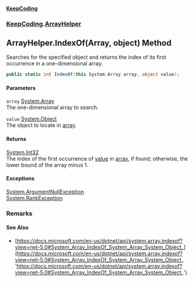 #### [KeepCoding](index.md 'index')
### [KeepCoding](KeepCoding.md 'KeepCoding').[ArrayHelper](ArrayHelper.md 'KeepCoding.ArrayHelper')
## ArrayHelper.IndexOf(Array, object) Method
Searches for the specified object and returns the index of its first occurrence in a one-dimensional array.  
```csharp
public static int IndexOf(this System.Array array, object value);
```
#### Parameters
<a name='KeepCoding_ArrayHelper_IndexOf(System_Array_object)_array'></a>
`array` [System.Array](https://docs.microsoft.com/en-us/dotnet/api/System.Array 'System.Array')  
The one-dimensional array to search.
  
<a name='KeepCoding_ArrayHelper_IndexOf(System_Array_object)_value'></a>
`value` [System.Object](https://docs.microsoft.com/en-us/dotnet/api/System.Object 'System.Object')  
The object to locate in [array](ArrayHelper_IndexOf_81mwYqIJ9MLY2D9H4Ih3wA.md#KeepCoding_ArrayHelper_IndexOf(System_Array_object)_array 'KeepCoding.ArrayHelper.IndexOf(System.Array, object).array').
  
#### Returns
[System.Int32](https://docs.microsoft.com/en-us/dotnet/api/System.Int32 'System.Int32')  
The index of the first occurrence of [value](ArrayHelper_IndexOf_81mwYqIJ9MLY2D9H4Ih3wA.md#KeepCoding_ArrayHelper_IndexOf(System_Array_object)_value 'KeepCoding.ArrayHelper.IndexOf(System.Array, object).value') in [array](ArrayHelper_IndexOf_81mwYqIJ9MLY2D9H4Ih3wA.md#KeepCoding_ArrayHelper_IndexOf(System_Array_object)_array 'KeepCoding.ArrayHelper.IndexOf(System.Array, object).array'), if found; otherwise, the lower bound of the array minus 1.
#### Exceptions
[System.ArgumentNullException](https://docs.microsoft.com/en-us/dotnet/api/System.ArgumentNullException 'System.ArgumentNullException')  
[System.RankException](https://docs.microsoft.com/en-us/dotnet/api/System.RankException 'System.RankException')  
### Remarks
#### See Also
- [https://docs.microsoft.com/en-us/dotnet/api/system.array.indexof?view=net-5.0#System_Array_IndexOf_System_Array_System_Object_](https://docs.microsoft.com/en-us/dotnet/api/system.array.indexof?view=net-5.0#System_Array_IndexOf_System_Array_System_Object_ 'https://docs.microsoft.com/en-us/dotnet/api/system.array.indexof?view=net-5.0#System_Array_IndexOf_System_Array_System_Object_')

